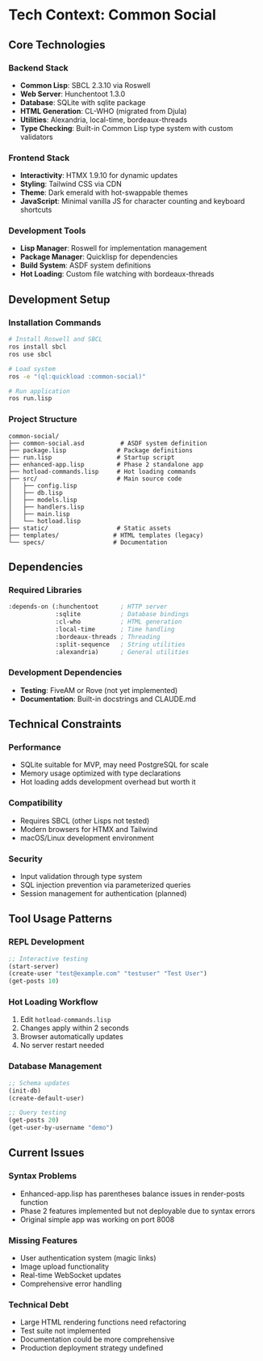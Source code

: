 # Tech Context: Common Social

## Core Technologies

### Backend Stack
- **Common Lisp**: SBCL 2.3.10 via Roswell
- **Web Server**: Hunchentoot 1.3.0
- **Database**: SQLite with sqlite package
- **HTML Generation**: CL-WHO (migrated from Djula)
- **Utilities**: Alexandria, local-time, bordeaux-threads
- **Type Checking**: Built-in Common Lisp type system with custom validators

### Frontend Stack
- **Interactivity**: HTMX 1.9.10 for dynamic updates
- **Styling**: Tailwind CSS via CDN
- **Theme**: Dark emerald with hot-swappable themes
- **JavaScript**: Minimal vanilla JS for character counting and keyboard shortcuts

### Development Tools
- **Lisp Manager**: Roswell for implementation management
- **Package Manager**: Quicklisp for dependencies
- **Build System**: ASDF system definitions
- **Hot Loading**: Custom file watching with bordeaux-threads

## Development Setup

### Installation Commands
```bash
# Install Roswell and SBCL
ros install sbcl
ros use sbcl

# Load system
ros -e "(ql:quickload :common-social)"

# Run application
ros run.lisp
```

### Project Structure
```
common-social/
├── common-social.asd          # ASDF system definition
├── package.lisp              # Package definitions
├── run.lisp                  # Startup script
├── enhanced-app.lisp         # Phase 2 standalone app
├── hotload-commands.lisp     # Hot loading commands
├── src/                      # Main source code
│   ├── config.lisp
│   ├── db.lisp
│   ├── models.lisp
│   ├── handlers.lisp
│   ├── main.lisp
│   └── hotload.lisp
├── static/                   # Static assets
├── templates/               # HTML templates (legacy)
└── specs/                   # Documentation
```

## Dependencies

### Required Libraries
```lisp
:depends-on (:hunchentoot      ; HTTP server
             :sqlite           ; Database bindings
             :cl-who           ; HTML generation
             :local-time       ; Time handling
             :bordeaux-threads ; Threading
             :split-sequence   ; String utilities
             :alexandria)      ; General utilities
```

### Development Dependencies
- **Testing**: FiveAM or Rove (not yet implemented)
- **Documentation**: Built-in docstrings and CLAUDE.md

## Technical Constraints

### Performance
- SQLite suitable for MVP, may need PostgreSQL for scale
- Memory usage optimized with type declarations
- Hot loading adds development overhead but worth it

### Compatibility
- Requires SBCL (other Lisps not tested)
- Modern browsers for HTMX and Tailwind
- macOS/Linux development environment

### Security
- Input validation through type system
- SQL injection prevention via parameterized queries
- Session management for authentication (planned)

## Tool Usage Patterns

### REPL Development
```lisp
;; Interactive testing
(start-server)
(create-user "test@example.com" "testuser" "Test User")
(get-posts 10)
```

### Hot Loading Workflow
1. Edit `hotload-commands.lisp`
2. Changes apply within 2 seconds
3. Browser automatically updates
4. No server restart needed

### Database Management
```lisp
;; Schema updates
(init-db)
(create-default-user)

;; Query testing
(get-posts 20)
(get-user-by-username "demo")
```

## Current Issues

### Syntax Problems
- Enhanced-app.lisp has parentheses balance issues in render-posts function
- Phase 2 features implemented but not deployable due to syntax errors
- Original simple app was working on port 8008

### Missing Features
- User authentication system (magic links)
- Image upload functionality
- Real-time WebSocket updates
- Comprehensive error handling

### Technical Debt
- Large HTML rendering functions need refactoring
- Test suite not implemented
- Documentation could be more comprehensive
- Production deployment strategy undefined